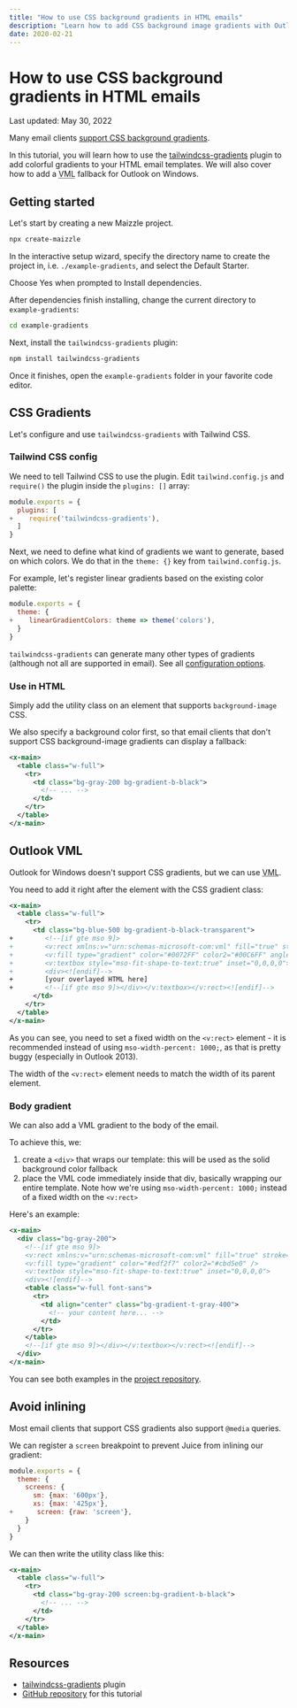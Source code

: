 ```yaml
---
title: "How to use CSS background gradients in HTML emails"
description: "Learn how to add CSS background image gradients with Outlook VML fallback to your HTML email templates in Maizzle."
date: 2020-02-21
---
```


# How to use CSS background gradients in HTML emails

<p class="text-sm">Last updated: May 30, 2022</p>

Many email clients [support CSS background gradients](https://www.caniemail.com/features/css-linear-gradient/).

In this tutorial, you will learn how to use the [tailwindcss-gradients](https://www.npmjs.com/package/tailwindcss-gradients) plugin to add colorful gradients to your HTML email templates. We will also cover how to add a <abbr title="Vector Markup Language">VML</abbr> fallback for Outlook on Windows.

## Getting started

Let's start by creating a new Maizzle project.

```sh
npx create-maizzle
```

In the interactive setup wizard, specify the directory name to create the project in, i.e. `./example-gradients`, and select the Default Starter.

Choose Yes when prompted to Install dependencies.

After dependencies finish installing, change the current directory to `example-gradients`:

```sh
cd example-gradients
```

Next, install the `tailwindcss-gradients` plugin:

```sh
npm install tailwindcss-gradients
```

Once it finishes, open the `example-gradients` folder in your favorite code editor.

## CSS Gradients

Let's configure and use `tailwindcss-gradients` with Tailwind CSS.

### Tailwind CSS config

We need to tell Tailwind CSS to use the plugin. Edit `tailwind.config.js` and `require()` the plugin inside the `plugins: []` array:

```js [tailwind.config.js] {3} diff
module.exports = {
  plugins: [
+    require('tailwindcss-gradients'),
  ]
}
```

Next, we need to define what kind of gradients we want to generate, based on which colors. We do that in the `theme: {}` key from `tailwind.config.js`.

For example, let's register linear gradients based on the existing color palette:

```js [tailwind.config.js] {3} diff
module.exports = {
  theme: {
+    linearGradientColors: theme => theme('colors'),
  }
}
```

<Alert>`tailwindcss-gradients` can generate many other types of gradients (although not all are supported in email). See all <a href="https://github.com/benface/tailwindcss-gradients">configuration options</a>.</Alert>

### Use in HTML

Simply add the utility class on an element that supports `background-image` CSS.

We also specify a background color first, so that email clients that don't support CSS background-image gradients can display a fallback:

```xml [src/templates/example.html]
<x-main>
  <table class="w-full">
    <tr>
      <td class="bg-gray-200 bg-gradient-b-black">
        <!-- ... -->
      </td>
    </tr>
  </table>
</x-main>
```

## Outlook VML

Outlook for Windows doesn't support CSS gradients, but we can use <abbr title="Vector Markup Language">VML</abbr>.

You need to add it right after the element with the CSS gradient class:

```xml [src/templates/example.html] {5-11} diff
<x-main>
  <table class="w-full">
    <tr>
      <td class="bg-blue-500 bg-gradient-b-black-transparent">
+        <!--[if gte mso 9]>
+        <v:rect xmlns:v="urn:schemas-microsoft-com:vml" fill="true" stroke="false" style="width:600px;">
+        <v:fill type="gradient" color="#0072FF" color2="#00C6FF" angle="90" />
+        <v:textbox style="mso-fit-shape-to-text:true" inset="0,0,0,0">
+        <div><![endif]-->
+        [your overlayed HTML here]
+        <!--[if gte mso 9]></div></v:textbox></v:rect><![endif]-->
      </td>
    </tr>
  </table>
</x-main>
```

As you can see, you need to set a fixed width on the `<v:rect>` element - it is recommended instead of using `mso-width-percent: 1000;`, as that is pretty buggy (especially in Outlook 2013).

<Alert>The width of the `<v:rect>` element needs to match the width of its parent element.</Alert>

### Body gradient

We can also add a VML gradient to the body of the email.

To achieve this, we:

1. create a `<div>` that wraps our template: this will be used as the solid background color fallback
2. place the VML code immediately inside that div, basically wrapping our entire template. Note how we're using `mso-width-percent: 1000;` instead of a fixed width on the `<v:rect>`

Here's an example:

```xml [src/templates/example.html]
<x-main>
  <div class="bg-gray-200">
    <!--[if gte mso 9]>
    <v:rect xmlns:v="urn:schemas-microsoft-com:vml" fill="true" stroke="false" style="mso-width-percent:1000;">
    <v:fill type="gradient" color="#edf2f7" color2="#cbd5e0" />
    <v:textbox style="mso-fit-shape-to-text:true" inset="0,0,0,0">
    <div><![endif]-->
    <table class="w-full font-sans">
      <tr>
        <td align="center" class="bg-gradient-t-gray-400">
          <!-- your content here... -->
        </td>
      </tr>
    </table>
    <!--[if gte mso 9]></div></v:textbox></v:rect><![endif]-->
  </div>
</x-main>
```

You can see both examples in the [project repository](https://github.com/maizzle/example-gradients).

## Avoid inlining

Most email clients that support CSS gradients also support `@media` queries.

We can register a `screen` breakpoint to prevent Juice from inlining our gradient:

```js [tailwind.config.js] {6} diff
module.exports = {
  theme: {
    screens: {
      sm: {max: '600px'},
      xs: {max: '425px'},
+      screen: {raw: 'screen'},
    }
  }
}
```

We can then write the utility class like this:

```xml [src/templates/example.html]
<x-main>
  <table class="w-full">
    <tr>
      <td class="bg-gray-200 screen:bg-gradient-b-black">
        <!-- ... -->
      </td>
    </tr>
  </table>
</x-main>
```

## Resources

- [tailwindcss-gradients](https://www.npmjs.com/package/tailwindcss-gradients) plugin
- [GitHub repository](https://github.com/maizzle/starter-gradients) for this tutorial
